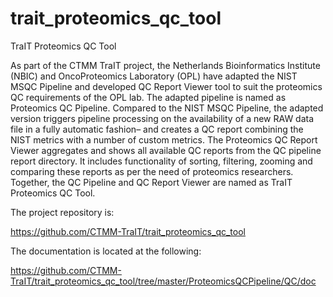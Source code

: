 trait_proteomics_qc_tool
========================

TraIT Proteomics QC Tool 

As part of the CTMM TraIT project, the Netherlands Bioinformatics Institute (NBIC) and OncoProteomics Laboratory (OPL) have adapted the NIST MSQC Pipeline and developed QC Report Viewer tool to suit the proteomics QC requirements of the OPL lab. The adapted pipeline is named as Proteomics QC Pipeline. Compared to the NIST MSQC Pipeline, the adapted version triggers pipeline processing on the availability of a new RAW data file in a fully automatic fashion– and creates a QC report combining the NIST metrics with a number of custom metrics. The Proteomics QC Report Viewer aggregates and shows all available QC reports from the QC pipeline report directory. It includes functionality of sorting, filtering, zooming and comparing these reports as per the need of proteomics researchers. Together, the QC Pipeline and QC Report Viewer are named as TraIT Proteomics QC Tool. 

The project repository is: 

 

https://github.com/CTMM-TraIT/trait_proteomics_qc_tool 

 

The documentation is located at the following: 

 

https://github.com/CTMM-TraIT/trait_proteomics_qc_tool/tree/master/ProteomicsQCPipeline/QC/doc

